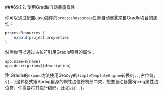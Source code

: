 ###69.1.2. 使用Gradle自动暴露属性

你可以通过配置Java插件的`processResources`任务自动暴露来自Gradle项目的属性：
```gradle
processResources {
    expand(project.properties)
}
```
然后你可以通过占位符引用Gradle项目的属性：
```properties
app.name=${name}
app.description=${description}
```

**注** Gradle的`expand`方法使用Groovy的`SimpleTemplateEngine`转换`${..}`占位符，`${..}`这种格式跟Spring自身的属性占位符机制冲突，想要自动暴露Spring属性占位符，你需要将其进行编码，比如`\${..}`。
